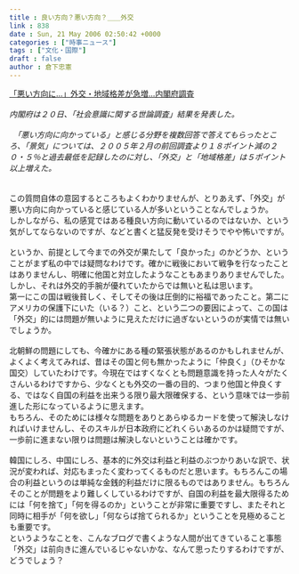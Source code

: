 ```yaml
---
title : 良い方向？悪い方向？＿＿外交
link : 838
date : Sun, 21 May 2006 02:50:42 +0000
categories : ["時事ニュース"]
tags : ["文化・国際"]
draft : false
author : 倉下忠憲
---
```


<A HREF="http://www.yomiuri.co.jp/politics/news/20060520it13.htm" TARGET="_blank">「悪い方向に…」外交・地域格差が急増…内閣府調査</A><BR><BR><I>内閣府は２０日、「社会意識に関する世論調査」結果を発表した。<BR><BR>　「悪い方向に向かっている」と感じる分野を複数回答で答えてもらったところ、「景気」については、２００５年２月の前回調査より１８ポイント減の２０・５％と過去最低を記録したのに対し、「外交」と「地域格差」は５ポイント以上増えた。</I><BR><BR><BR>この質問自体の意図するところもよくわかりませんが、とりあえず、「外交」が悪い方向に向かっていると感じている人が多いということなんでしょうか。<BR>しかしながら、私の感覚ではある種良い方向に動いているのではないか、という気がしてならないのですが、などと書くと猛反発を受けそうでやや怖いですが。<BR><BR>というか、前提として今までの外交が果たして「良かった」のかどうか、ということがまず私の中では疑問なわけです。確かに戦後において戦争を行なったことはありませんし、明確に他国と対立したようなこともあまりありませんでした。<BR>しかし、それは外交的手腕が優れていたからでは無いと私は思います。<BR>第一にこの国は戦後貧しく、そしてその後は圧倒的に裕福であったこと。第二にアメリカの保護下にいた（いる？）こと、という二つの要因によって、この国は「外交」的には問題が無いように見えただけに過ぎないというのが実情では無いでしょうか。<BR><BR>北朝鮮の問題にしても、今確かにある種の緊張状態があるのかもしれませんが、よくよく考えてみれば、昔はその国と何も無かったように「仲良く」（ひそかな国交）していたわけです。今現在ではすくなくとも問題意識を持った人々がたくさんいるわけですから、少なくとも外交の一番の目的、つまり他国と仲良くする、ではなく自国の利益を出来うる限り最大限確保する、という意味では一歩前進した形になっているように思えます。<BR>もちろん、そのためには様々な問題をありとあらゆるカードを使って解決しなければいけませんし、そのスキルが日本政府にどれくらいあるのかは疑問ですが、一歩前に進まない限りは問題は解決しないということは確かです。<BR><BR>韓国にしろ、中国にしろ、基本的に外交は利益と利益のぶつかりあいな訳で、状況が変われば、対応もまったく変わってくるものだと思います。もちろんこの場合の利益というのは単純な金銭的利益だけに限るものではありません。もちろんそのことが問題をより難しくしているわけですが、自国の利益を最大限得るためには「何を捨て」「何を得るのか」ということが非常に重要ですし、またそれと同時に相手が「何を欲し」「何ならば捨てられるか」ということを見極めることも重要です。<BR>というようなことを、こんなブログで書くような人間が出てきていること事態「外交」は前向きに進んでいるじゃないかな、なんて思ったりするわけですが、どうでしょう？<BR><br><br>
